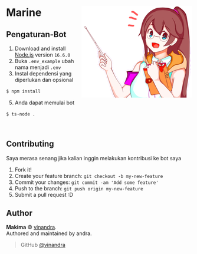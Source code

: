 # Marine <img src="static/static.png" align="right">

## Pengaturan-Bot

1. Download and install [Node.js](https://nodejs.org) version `16.6.0`
2. Buka `.env_example` ubah nama menjadi `.env`
3. Instal dependensi yang diperlukan dan opsional
```sh
$ npm install
```
5. Anda dapat memulai bot
```sh
$ ts-node .
```

<br>

## Contributing

Saya merasa senang jika kalian inggin melakukan kontribusi ke bot saya
1. Fork it!
2. Create your feature branch: `git checkout -b my-new-feature`
3. Commit your changes: `git commit -am 'Add some feature'`
4. Push to the branch: `git push origin my-new-feature`
5. Submit a pull request :D


## Author

**Makima** © [vinandra](https://github.com/vinandra).  
Authored and maintained by andra.

> GitHub [@vinandra](https://github.com/vinandra)
